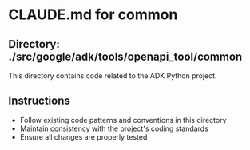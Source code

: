 # CLAUDE.md for common

## Directory: ./src/google/adk/tools/openapi_tool/common

This directory contains code related to the ADK Python project.

## Instructions
- Follow existing code patterns and conventions in this directory
- Maintain consistency with the project's coding standards
- Ensure all changes are properly tested
